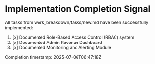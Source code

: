 # Implementation Completion Signal

All tasks from work_breakdown/tasks/new.md have been successfully implemented:

1. [x] Documented Role-Based Access Control (RBAC) system
2. [x] Documented Admin Revenue Dashboard  
3. [x] Documented Monitoring and Alerting Module

Completion timestamp: 2025-07-06T06:47:18Z